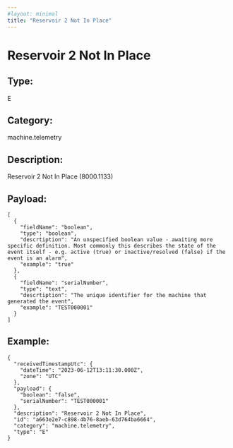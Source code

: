 ```yaml
---
#layout: minimal
title: "Reservoir 2 Not In Place"
---
```


# Reservoir 2 Not In Place

## Type:

E

## Category:

machine.telemetry

## Description: 

Reservoir 2 Not In Place (8000.1133)

## Payload:

```
[
  {
    "fieldName": "boolean",
    "type": "boolean",
    "descrtiption": "An unspecified boolean value - awaiting more specific definition. Most commonly this describes the state of the event itself - e.g. active (true) or inactive/resolved (false) if the event is an alarm",
    "example": "true"
  },
  {
    "fieldName": "serialNumber",
    "type": "text",
    "descrtiption": "The unique identifier for the machine that generated the event",
    "example": "TEST000001"
  }
]
```

## Example:

```
{
  "receivedTimestampUtc": {
    "dateTime": "2023-06-12T13:11:30.000Z",
    "zone": "UTC"
  },
  "payload": {
    "boolean": "false",
    "serialNumber": "TEST000001"
  },
  "description": "Reservoir 2 Not In Place",
  "id": "a663e2e7-c898-4b76-8aeb-63d764ba6664",
  "category": "machine.telemetry",
  "type": "E"
}
```
